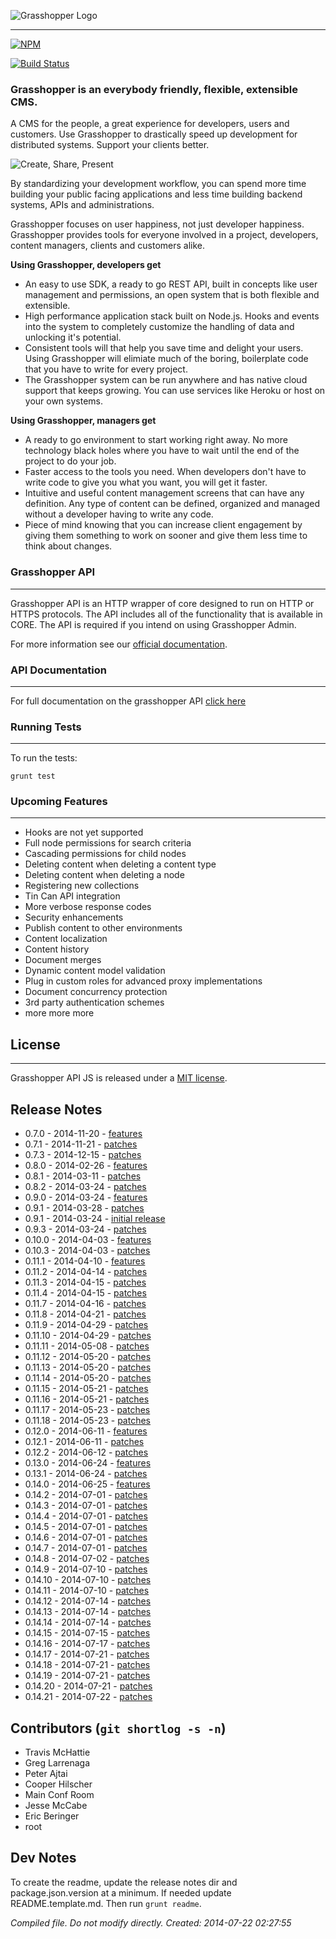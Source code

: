 ![Grasshopper Logo](https://s3.amazonaws.com/SolidInteractive/images/grasshopper/grasshopper-api-js.jpg)

---------------------------------------------------------------

[![NPM](https://nodei.co/npm/grasshopper-api.png)](https://nodei.co/npm/grasshopper-api/)

[![Build Status](https://travis-ci.org/Solid-Interactive/grasshopper-api-js.svg?branch=master)](https://travis-ci.org/Solid-Interactive/grasshopper-api-js)

### Grasshopper is an everybody friendly, flexible, extensible CMS.

A CMS for the people, a great experience for developers, users and customers. Use Grasshopper to drastically speed up development for distributed systems. Support your clients better.

![Create, Share, Present](http://solid-interactive.github.io/grasshopper-core-nodejs/images/create-share-present.png)

By standardizing your development workflow, you can spend more time building your public facing applications and less time building backend systems, APIs and administrations.

Grasshopper focuses on user happiness, not just developer happiness. Grasshopper provides tools for everyone involved in a project, developers, content managers, clients and customers alike.

**Using Grasshopper, developers get**

* An easy to use SDK, a ready to go REST API, built in concepts like user management and permissions, an open system that is both flexible and extensible.
* High performance application stack built on Node.js. Hooks and events into the system to completely customize the handling of data and unlocking it's potential.
* Consistent tools will that help you save time and delight your users. Using Grasshopper will elimiate much of the boring, boilerplate code that you have to write for every project.
* The Grasshopper system can be run anywhere and has native cloud support that keeps growing. You can use services like Heroku or host on your own systems.

**Using Grasshopper, managers get**

* A ready to go environment to start working right away. No more technology black holes where you have to wait until the end of the project to do your job.
* Faster access to the tools you need. When developers don't have to write code to give you what you want, you will get it faster.
* Intuitive and useful content management screens that can have any definition. Any type of content can be defined, organized and managed without a developer having to write any code.
* Piece of mind knowing that you can increase client engagement by giving them something to work on sooner and give them less time to think about changes.


### Grasshopper API

---------------------------------------------------------------------------------

Grasshopper API is an HTTP wrapper of core designed to run on HTTP or HTTPS protocols. The API includes all of the functionality that is available in CORE. The API is required if you intend on using Grasshopper Admin.

For more information see our [official documentation](http://solid-interactive.github.io/grasshopper-core-nodejs/documentation.html#gettingstarted).


### API Documentation

-------------------------------------------------------

For full documentation on the grasshopper API [click here](https://github.com/Solid-Interactive/grasshopper-api-js/wiki)



### Running Tests

-------------------------------------------------------

To run the tests:

```shell
grunt test
```

### Upcoming Features

-------------------------------------------------------

* Hooks are not yet supported
* Full node permissions for search criteria
* Cascading permissions for child nodes
* Deleting content when deleting a content type
* Deleting content when deleting a node
* Registering new collections
* Tin Can API integration
* More verbose response codes
* Security enhancements
* Publish content to other environments
* Content localization
* Content history
* Document merges
* Dynamic content model validation
* Plug in custom roles for advanced proxy implementations
* Document concurrency protection
* 3rd party authentication schemes
* more more more

## License

-------------------------------------------------------

Grasshopper API JS is released under a [MIT license](https://github.com/Solid-Interactive/grasshopper-api-js/blob/master/LICENSE).

## Release Notes

* 0.7.0 - 2014-11-20 - [features](https://github.com/Solid-Interactive/grasshopper-api-js/tree/master/release_notes/0.7.0_2014-11-20.md)
* 0.7.1 - 2014-11-21 - [patches](https://github.com/Solid-Interactive/grasshopper-api-js/tree/master/release_notes/0.7.1_2014-11-21.md)
* 0.7.3 - 2014-12-15 - [patches](https://github.com/Solid-Interactive/grasshopper-api-js/tree/master/release_notes/0.7.3_2014-12-15.md)
* 0.8.0 - 2014-02-26 - [features](https://github.com/Solid-Interactive/grasshopper-api-js/tree/master/release_notes/0.8.0_2014-02-26.md)
* 0.8.1 - 2014-03-11 - [patches](https://github.com/Solid-Interactive/grasshopper-api-js/tree/master/release_notes/0.8.1_2014-03-11.md)
* 0.8.2 - 2014-03-24 - [patches](https://github.com/Solid-Interactive/grasshopper-api-js/tree/master/release_notes/0.8.2_2014-03-24.md)
* 0.9.0 - 2014-03-24 - [features](https://github.com/Solid-Interactive/grasshopper-api-js/tree/master/release_notes/0.9.0_2014-03-24.md)
* 0.9.1 - 2014-03-28 - [patches](https://github.com/Solid-Interactive/grasshopper-api-js/tree/master/release_notes/0.9.1_2014-03-28.md)
* 0.9.1 - 2014-03-24 - [initial release](https://github.com/Solid-Interactive/grasshopper-api-js/tree/master/release_notes/0.9.1_2014-03-24.md)
* 0.9.3 - 2014-03-24 - [patches](https://github.com/Solid-Interactive/grasshopper-api-js/tree/master/release_notes/0.9.3_2014-03-24.md)
* 0.10.0 - 2014-04-03 - [features](https://github.com/Solid-Interactive/grasshopper-api-js/tree/master/release_notes/0.10.0_2014-04-03.md)
* 0.10.3 - 2014-04-03 - [patches](https://github.com/Solid-Interactive/grasshopper-api-js/tree/master/release_notes/0.10.3_2014-04-03.md)
* 0.11.1 - 2014-04-10 - [features](https://github.com/Solid-Interactive/grasshopper-api-js/tree/master/release_notes/0.11.1_2014-04-10.md)
* 0.11.2 - 2014-04-14 - [patches](https://github.com/Solid-Interactive/grasshopper-api-js/tree/master/release_notes/0.11.2_2014-04-14.md)
* 0.11.3 - 2014-04-15 - [patches](https://github.com/Solid-Interactive/grasshopper-api-js/tree/master/release_notes/0.11.3_2014-04-15.md)
* 0.11.4 - 2014-04-15 - [patches](https://github.com/Solid-Interactive/grasshopper-api-js/tree/master/release_notes/0.11.4_2014-04-15.md)
* 0.11.7 - 2014-04-16 - [patches](https://github.com/Solid-Interactive/grasshopper-api-js/tree/master/release_notes/0.11.7_2014-04-16.md)
* 0.11.8 - 2014-04-21 - [patches](https://github.com/Solid-Interactive/grasshopper-api-js/tree/master/release_notes/0.11.8_2014-04-21.md)
* 0.11.9 - 2014-04-29 - [patches](https://github.com/Solid-Interactive/grasshopper-api-js/tree/master/release_notes/0.11.9_2014-04-29.md)
* 0.11.10 - 2014-04-29 - [patches](https://github.com/Solid-Interactive/grasshopper-api-js/tree/master/release_notes/0.11.10_2014-04-29.md)
* 0.11.11 - 2014-05-08 - [patches](https://github.com/Solid-Interactive/grasshopper-api-js/tree/master/release_notes/0.11.11_2014-05-08.md)
* 0.11.12 - 2014-05-20 - [patches](https://github.com/Solid-Interactive/grasshopper-api-js/tree/master/release_notes/0.11.12_2014-05-20.md)
* 0.11.13 - 2014-05-20 - [patches](https://github.com/Solid-Interactive/grasshopper-api-js/tree/master/release_notes/0.11.13_2014-05-20.md)
* 0.11.14 - 2014-05-20 - [patches](https://github.com/Solid-Interactive/grasshopper-api-js/tree/master/release_notes/0.11.14_2014-05-20.md)
* 0.11.15 - 2014-05-21 - [patches](https://github.com/Solid-Interactive/grasshopper-api-js/tree/master/release_notes/0.11.15_2014-05-21.md)
* 0.11.16 - 2014-05-21 - [patches](https://github.com/Solid-Interactive/grasshopper-api-js/tree/master/release_notes/0.11.16_2014-05-21.md)
* 0.11.17 - 2014-05-23 - [patches](https://github.com/Solid-Interactive/grasshopper-api-js/tree/master/release_notes/0.11.17_2014-05-23.md)
* 0.11.18 - 2014-05-23 - [patches](https://github.com/Solid-Interactive/grasshopper-api-js/tree/master/release_notes/0.11.18_2014-05-23.md)
* 0.12.0 - 2014-06-11 - [features](https://github.com/Solid-Interactive/grasshopper-api-js/tree/master/release_notes/0.12.0_2014-06-11.md)
* 0.12.1 - 2014-06-11 - [patches](https://github.com/Solid-Interactive/grasshopper-api-js/tree/master/release_notes/0.12.1_2014-06-11.md)
* 0.12.2 - 2014-06-12 - [patches](https://github.com/Solid-Interactive/grasshopper-api-js/tree/master/release_notes/0.12.2_2014-06-12.md)
* 0.13.0 - 2014-06-24 - [features](https://github.com/Solid-Interactive/grasshopper-api-js/tree/master/release_notes/0.13.0_2014-06-24.md)
* 0.13.1 - 2014-06-24 - [patches](https://github.com/Solid-Interactive/grasshopper-api-js/tree/master/release_notes/0.13.1_2014-06-24.md)
* 0.14.0 - 2014-06-25 - [features](https://github.com/Solid-Interactive/grasshopper-api-js/tree/master/release_notes/0.14.0_2014-06-25.md)
* 0.14.2 - 2014-07-01 - [patches](https://github.com/Solid-Interactive/grasshopper-api-js/tree/master/release_notes/0.14.2_2014-07-01.md)
* 0.14.3 - 2014-07-01 - [patches](https://github.com/Solid-Interactive/grasshopper-api-js/tree/master/release_notes/0.14.3_2014-07-01.md)
* 0.14.4 - 2014-07-01 - [patches](https://github.com/Solid-Interactive/grasshopper-api-js/tree/master/release_notes/0.14.4_2014-07-01.md)
* 0.14.5 - 2014-07-01 - [patches](https://github.com/Solid-Interactive/grasshopper-api-js/tree/master/release_notes/0.14.5_2014-07-01.md)
* 0.14.6 - 2014-07-01 - [patches](https://github.com/Solid-Interactive/grasshopper-api-js/tree/master/release_notes/0.14.6_2014-07-01.md)
* 0.14.7 - 2014-07-01 - [patches](https://github.com/Solid-Interactive/grasshopper-api-js/tree/master/release_notes/0.14.7_2014-07-01.md)
* 0.14.8 - 2014-07-02 - [patches](https://github.com/Solid-Interactive/grasshopper-api-js/tree/master/release_notes/0.14.8_2014-07-02.md)
* 0.14.9 - 2014-07-10 - [patches](https://github.com/Solid-Interactive/grasshopper-api-js/tree/master/release_notes/0.14.9_2014-07-10.md)
* 0.14.10 - 2014-07-10 - [patches](https://github.com/Solid-Interactive/grasshopper-api-js/tree/master/release_notes/0.14.10_2014-07-10.md)
* 0.14.11 - 2014-07-10 - [patches](https://github.com/Solid-Interactive/grasshopper-api-js/tree/master/release_notes/0.14.11_2014-07-10.md)
* 0.14.12 - 2014-07-14 - [patches](https://github.com/Solid-Interactive/grasshopper-api-js/tree/master/release_notes/0.14.12_2014-07-14.md)
* 0.14.13 - 2014-07-14 - [patches](https://github.com/Solid-Interactive/grasshopper-api-js/tree/master/release_notes/0.14.13_2014-07-14.md)
* 0.14.14 - 2014-07-14 - [patches](https://github.com/Solid-Interactive/grasshopper-api-js/tree/master/release_notes/0.14.14_2014-07-14.md)
* 0.14.15 - 2014-07-15 - [patches](https://github.com/Solid-Interactive/grasshopper-api-js/tree/master/release_notes/0.14.15_2014-07-15.md)
* 0.14.16 - 2014-07-17 - [patches](https://github.com/Solid-Interactive/grasshopper-api-js/tree/master/release_notes/0.14.16_2014-07-17.md)
* 0.14.17 - 2014-07-21 - [patches](https://github.com/Solid-Interactive/grasshopper-api-js/tree/master/release_notes/0.14.17_2014-07-21.md)
* 0.14.18 - 2014-07-21 - [patches](https://github.com/Solid-Interactive/grasshopper-api-js/tree/master/release_notes/0.14.18_2014-07-21.md)
* 0.14.19 - 2014-07-21 - [patches](https://github.com/Solid-Interactive/grasshopper-api-js/tree/master/release_notes/0.14.19_2014-07-21.md)
* 0.14.20 - 2014-07-21 - [patches](https://github.com/Solid-Interactive/grasshopper-api-js/tree/master/release_notes/0.14.20_2014-07-21.md)
* 0.14.21 - 2014-07-22 - [patches](https://github.com/Solid-Interactive/grasshopper-api-js/tree/master/release_notes/0.14.21_2014-07-22.md)


## Contributors (`git shortlog -s -n`)

* Travis McHattie
* Greg Larrenaga
* Peter Ajtai
* Cooper Hilscher
* Main Conf Room
* Jesse McCabe
* Eric Beringer
* root


## Dev Notes

To create the readme, update the release notes dir and package.json.version at a minimum. If needed update README.template.md.
Then run `grunt readme`.

_Compiled file. Do not modify directly. Created: 2014-07-22 02:27:55_
